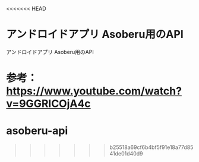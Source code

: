 <<<<<<< HEAD
# アンドロイドアプリ Asoberu用のAPI
アンドロイドアプリ Asoberu用のAPI

参考：
https://www.youtube.com/watch?v=9GGRICOjA4c
=======
# asoberu-api
>>>>>>> b25518a69cf6b4bf5f91e18a77d8541de01d40d9
